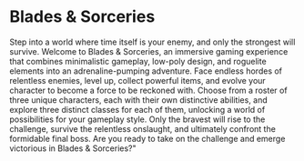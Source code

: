 # Blades & Sorceries

Step into a world where time itself is your enemy, and only the strongest will survive. Welcome to Blades & Sorceries, an immersive gaming experience that combines minimalistic gameplay, low-poly design, and roguelite elements into an adrenaline-pumping adventure.
Face endless hordes of relentless enemies, level up, collect powerful items, and evolve your character to become a force to be reckoned with.
Choose from a roster of three unique characters, each with their own distinctive abilities, and explore three distinct classes for each of them, unlocking a world of possibilities for your gameplay style.
Only the bravest will rise to the challenge, survive the relentless onslaught, and ultimately confront the formidable final boss. Are you ready to take on the challenge and emerge victorious in Blades & Sorceries?"
